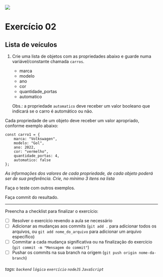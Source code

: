 ![](https://i.imgur.com/xG74tOh.png)

# Exercício 02

## Lista de veículos

1. Crie uma lista de objetos com as propriedades abaixo e guarde numa variável/constante chamada `carros`.

    - marca
    - modelo
    - ano
    - cor
    - quantidade_portas
    - automatico

    Obs.: a propriedade `automatico` deve receber um valor booleano que indicará se o carro é automático ou não.

Cada propriedade de um objeto deve receber um valor apropriado, conforme exemplo abaixo:

```javascript=
const carro1 = {
    marca: "Volkswagen",
    modelo: "Gol",
    ano: 2022,
    cor: "vermelho",
    quantidade_portas: 4,
    automatico: false
};
```

_As informações dos valores de cada propriedade, de cada objeto poderá ser de sua preferência. Crie, no mínimo 3 itens na lista_

Faça o teste com outros exemplos.

Faça commit do resultado.

---

Preencha a checklist para finalizar o exercício:

-   [ ] Resolver o exercício revendo a aula se necessário
-   [ ] Adicionar as mudanças aos commits (`git add .` para adicionar todos os arquivos, ou `git add nome_do_arquivo` para adicionar um arquivo específico)
-   [ ] Commitar a cada mudança significativa ou na finalização do exercício (`git commit -m "Mensagem do commit"`)
-   [ ] Pushar os commits na sua branch na origem (`git push origin nome-da-branch`)

###### tags: `backend` `lógica` `exercício` `nodeJS` `JavaScript`

